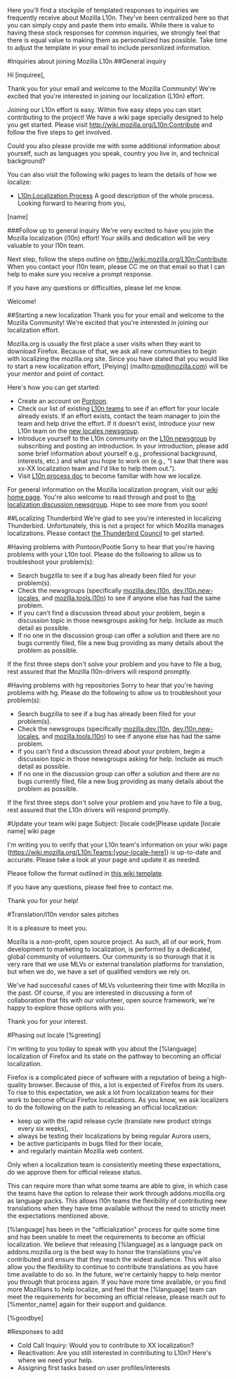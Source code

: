 Here you'll find a stockpile of templated responses to inquiries we frequently receive about Mozilla L10n. They've been centralized here so that you can simply copy and paste them into emails. While there is value to having these stock responses for common inquiries, we strongly feel that there is equal value to making them as personalized has possible. Take time to adjust the template in your email to include personlized information.

#Inquiries about joining Mozilla L10n
##General inquiry

Hi [inquiree],

Thank you for your email and welcome to the Mozilla Community! We're excited that you're interested in joining our localization (L10n) effort. 

Joining our L10n effort is easy. Within five easy steps you can start contributing to the project! We have a wiki page specially designed to help you get started. Please visit http://wiki.mozilla.org/L10n:Contribute and follow the five steps to get involved.

Could you also please provide me with some additional information about yourself, such as languages you speak, country you live in, and technical background?

You can also visit the following wiki pages to learn the details of how we localize:
* [L10n:Localization Process](https://wiki.mozilla.org/L10n:Localization_Process) A good description of the whole process.
Looking forward to hearing from you,

[name]

###Follow up to general inquiry
We're very excited to have you join the Mozilla localization (l10n) effort! Your skills and dedication will be very valuable to your l10n team.

Next step, follow the steps outline on http://wiki.mozilla.org/L10n:Contribute. When you contact your l10n team, please CC me on that email so that I can help to make sure you receive a prompt response.

If you have any questions or difficulties, please let me know.

Welcome!

##Starting a new localization
Thank you for your email and welcome to the Mozilla Community! We're excited that you're interested in joining our localization effort. 

Mozilla.org is usually the first place a user visits when they want to download Firefox. Because of that, we ask all new communities to begin with localizing the mozilla.org site. Since you have stated that you would like to start a new localization effort, [Peiying] (mailto:pmo@mozilla.com) will be your mentor and point of contact.

Here's how you can get started:

* Create an account on [Pontoon](https://pontoon.mozilla.org/teams).
* Check our list of existing [L10n teams](https://pontoon.mozilla.org/teams) to see if an effort for your locale already exists. If an effort exists, contact the team manager to join the team and help drive the effort. If it doesn't exist, introduce your new L10n team on the [new locales newsgroup](http://groups.google.com/group/mozilla.dev.l10n.new-locales).
* Introduce yourself to the L10n community on the [L10n newsgroup](http://groups.google.com/group/mozilla.dev.l10n.new-locales) by subscribing and posting an introduction. In your introduction, please add some brief information about yourself e.g., professional background, interests, etc.) and what you hope to work on (e.g., "I saw that there was xx-XX localization team and I'd like to help them out.").
* Visit [L10n process doc](https://wiki.mozilla.org/L10n:Localization_Process) to become familiar with how we localize.

For general information on the Mozilla localization program, visit our [wiki home page](https://wiki.mozilla.org/L10n). You're also welcome to read through and post to  [the localization discussion newsgroup](http://groups.google.com/group/mozilla.dev.l10n/topics). 
Hope to see more from you soon!

##Localizing Thunderbird
We're glad to see you're interested in localizing Thunderbird. Unfortunately, this is not a project for which Mozilla manages localizations. Please contact [the Thunderbird Council](mailto:thunderbird-council@mozilla.org) to get started.

#Having problems with Pontoon/Pootle
Sorry to hear that you're having problems with your L10n tool. Please do the following to allow us to troubleshoot your problem(s):

* Search bugzilla to see if a bug has already been filed for your problem(s).
* Check the newsgroups (specifically [mozilla.dev.l10n](http://groups.google.com/group/mozilla.dev.l10n), [dev.l10n.new-locales](http://groups.google.com/group/mozilla.dev.l10n.new-locales), and [mozilla.tools.l10n](http://groups.google.com/group/mozilla.tools.l10n)) to see if anyone else has had the same problem.
* If you can't find a discussion thread about your problem, begin a discussion topic in those newsgroups asking for help. Include as much detail as possible.
* If no one in the discussion group can offer a solution and there are no bugs currently filed, file a new bug providing as many details about the problem as possible.

If the first three steps don't solve your problem and you have to file a bug, rest assured that the Mozilla l10n-drivers will respond promptly.

#Having problems with hg repositories
Sorry to hear that you're having problems with hg. Please do the following to allow us to troubleshoot your problem(s):

* Search bugzilla to see if a bug has already been filed for your problem(s).
* Check the newsgroups (specifically [mozilla.dev.l10n](http://groups.google.com/group/mozilla.dev.l10n), [dev.l10n.new-locales](http://groups.google.com/group/mozilla.dev.l10n.new-locales), and [mozilla.tools.l10n](http://groups.google.com/group/mozilla.tools.l10n)) to see if anyone else has had the same problem.
* If you can't find a discussion thread about your problem, begin a discussion topic in those newsgroups asking for help. Include as much detail as possible.
* If no one in the discussion group can offer a solution and there are no bugs currently filed, file a new bug providing as many details about the  problem as possible.

If  the first three steps don't solve your problem and you have to file a bug, rest assured that the L10n drivers will respond promptly.

#Update your team wiki page
Subject: [locale code]Please update [locale name] wiki page

I'm writing you to verify that your L10n team's information on your wiki page (https://wiki.mozilla.org/L10n:Teams:[your-locale-here]) is up-to-date and accurate. Please take a look at your page and update it as needed.

Please follow the format outlined in [this wiki template](https://wiki.mozilla.org/Template:L10n:Teams).

If you have any questions, please feel free to contact me.

Thank you for your help!

#Translation/l10n vendor sales pitches

It is a pleasure to meet you.

Mozilla is a non-profit, open source project. As such, all of our work, from development to marketing to localization, is performed by a dedicated, global community of volunteers. Our community is so thorough that it is very rare that we use MLVs or external translation platforms for translation, but when we do, we have a set of qualified vendors we rely on. 

We've had successful cases of MLVs volunteering their time with Mozilla in the past. Of course, if you are interested in discussing a form of collaboration that fits with our volunteer, open source framework, we're happy to explore those options with you.

Thank you for your interest.

#Phasing out locale
[%greeting]

I'm writing to you today to speak with you about the [%language] localization of Firefox and its state on the pathway to becoming an official localization.

Firefox is a complicated piece of software with a reputation of being a high-quality browser. Because of this, a lot is expected of Firefox from its users. To rise to this expectation, we ask a lot from localization teams for their work to become official Firefox localizations. As you know, we ask localizers to do the following on the path to releasing an official localization:

* keep up with the rapid release cycle (translate new product strings every six weeks),
* always be testing their localizations by being regular Aurora users,
* be active participants in bugs filed for their locale,
* and regularly maintain Mozilla web content. 

Only when a localization team is consistently meeting these expectations, do we approve them for official release status.

This can require more than what some teams are able to give, in which case the teams have the option to release their work through addons.mozilla.org as language packs. This allows l10n teams the flexibility of contributing new translations when they have time available without the need to strictly meet the expectations mentioned above.

[%language] has been in the "officialization" process for quite some time and has been unable to meet the requirements to become an official localization. We believe that releasing [%language] as a language pack on addons.mozilla.org is the best way to honor the translations you've contributed and ensure that they reach the widest audience. This will also allow you the flexibility to continue to contribute translations as you have time available to do so. In the future, we're certainly happy to help mentor you through that process again. If you have more time available, or you find more Mozillians to help localize, and feel that the [%language] team can meet the requirements for becoming an official release, please reach out to [%mentor_name] again for their support and guidance.

[%goodbye]

#Responses to add
* Cold Call Inquiry: Would you to contribute to XX localization?
* Reactivation: Are you still interested in contributing to L10n? Here's where we need your help.
* Assigning first tasks based on user profiles/interests
